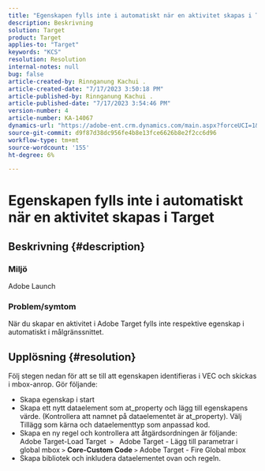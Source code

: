 ```yaml
---
title: "Egenskapen fylls inte i automatiskt när en aktivitet skapas i Target"
description: Beskrivning
solution: Target
product: Target
applies-to: "Target"
keywords: "KCS"
resolution: Resolution
internal-notes: null
bug: false
article-created-by: Rinnganung Kachui .
article-created-date: "7/17/2023 3:50:18 PM"
article-published-by: Rinnganung Kachui .
article-published-date: "7/17/2023 3:54:46 PM"
version-number: 4
article-number: KA-14067
dynamics-url: "https://adobe-ent.crm.dynamics.com/main.aspx?forceUCI=1&pagetype=entityrecord&etn=knowledgearticle&id=342d78a0-b924-ee11-9cbd-6045bd006b4b"
source-git-commit: d9f87d38dc956fe4b8e13fce6626b8e2f2cc6d96
workflow-type: tm+mt
source-wordcount: '155'
ht-degree: 6%

---
```


# Egenskapen fylls inte i automatiskt när en aktivitet skapas i Target

## Beskrivning {#description}




### Miljö



Adobe Launch



### Problem/symtom



När du skapar en aktivitet i Adobe Target fylls inte respektive egenskap i automatiskt i målgränssnittet.


## Upplösning {#resolution}


Följ stegen nedan för att se till att egenskapen identifieras i VEC och skickas i mbox-anrop. Gör följande:

- Skapa egenskap i start
- Skapa ett nytt dataelement som at_property och lägg till egenskapens värde. (Kontrollera att namnet på dataelementet är at_property). Välj Tillägg som kärna och dataelementtyp som anpassad kod.
- Skapa en ny regel och kontrollera att åtgärdsordningen är följande: Adobe Target-Load Target  `>`   Adobe Target - Lägg till parametrar i global mbox `>`  <b>Core-Custom Code</b> `>`  Adobe Target - Fire Global mbox
- Skapa bibliotek och inkludera dataelementet ovan och regeln.



